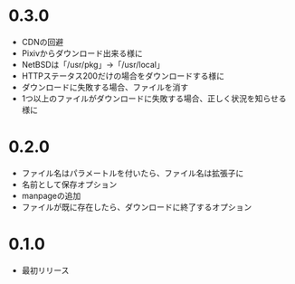 # 0.3.0
* CDNの回避
* Pixivからダウンロード出来る様に
* NetBSDは「/usr/pkg」→「/usr/local」
* HTTPステータス200だけの場合をダウンロードする様に
* ダウンロードに失敗する場合、ファイルを消す
* 1つ以上のファイルがダウンロードに失敗する場合、正しく状況を知らせる様に

# 0.2.0
* ファイル名はパラメートルを付いたら、ファイル名は拡張子に
* 名前として保存オプション
* manpageの追加
* ファイルが既に存在したら、ダウンロードに終了するオプション

# 0.1.0
* 最初リリース

